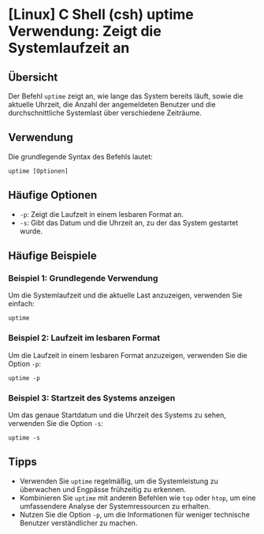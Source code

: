 # [Linux] C Shell (csh) uptime Verwendung: Zeigt die Systemlaufzeit an

## Übersicht
Der Befehl `uptime` zeigt an, wie lange das System bereits läuft, sowie die aktuelle Uhrzeit, die Anzahl der angemeldeten Benutzer und die durchschnittliche Systemlast über verschiedene Zeiträume.

## Verwendung
Die grundlegende Syntax des Befehls lautet:

```
uptime [Optionen]
```

## Häufige Optionen
- `-p`: Zeigt die Laufzeit in einem lesbaren Format an.
- `-s`: Gibt das Datum und die Uhrzeit an, zu der das System gestartet wurde.

## Häufige Beispiele

### Beispiel 1: Grundlegende Verwendung
Um die Systemlaufzeit und die aktuelle Last anzuzeigen, verwenden Sie einfach:

```
uptime
```

### Beispiel 2: Laufzeit im lesbaren Format
Um die Laufzeit in einem lesbaren Format anzuzeigen, verwenden Sie die Option `-p`:

```
uptime -p
```

### Beispiel 3: Startzeit des Systems anzeigen
Um das genaue Startdatum und die Uhrzeit des Systems zu sehen, verwenden Sie die Option `-s`:

```
uptime -s
```

## Tipps
- Verwenden Sie `uptime` regelmäßig, um die Systemleistung zu überwachen und Engpässe frühzeitig zu erkennen.
- Kombinieren Sie `uptime` mit anderen Befehlen wie `top` oder `htop`, um eine umfassendere Analyse der Systemressourcen zu erhalten.
- Nutzen Sie die Option `-p`, um die Informationen für weniger technische Benutzer verständlicher zu machen.